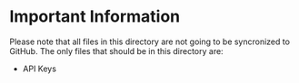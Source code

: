 # Important Information
Please note that all files in this directory are not going to be syncronized to GitHub. The only files that should be in this directory are:
- API Keys
